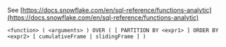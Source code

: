 See [https://docs.snowflake.com/en/sql-reference/functions-analytic](https://docs.snowflake.com/en/sql-reference/functions-analytic)
```
<function> ( <arguments> ) OVER ( [ PARTITION BY <expr1> ] ORDER BY <expr2> [ cumulativeFrame | slidingFrame ] )
```
